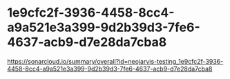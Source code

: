# 1e9cfc2f-3936-4458-8cc4-a9a521e3a399-9d2b39d3-7fe6-4637-acb9-d7e28da7cba8
https://sonarcloud.io/summary/overall?id=neojarvis-testing_1e9cfc2f-3936-4458-8cc4-a9a521e3a399-9d2b39d3-7fe6-4637-acb9-d7e28da7cba8

